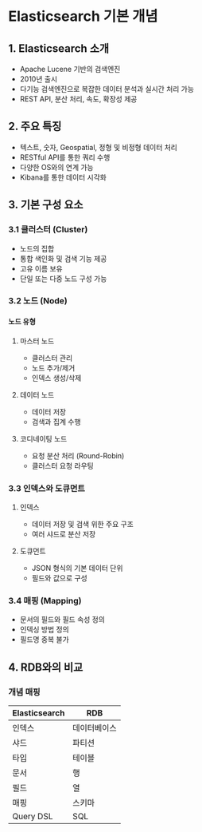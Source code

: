 # Elasticsearch 기본 개념

## 1. Elasticsearch 소개
- Apache Lucene 기반의 검색엔진
- 2010년 출시
- 다기능 검색엔진으로 복잡한 데이터 분석과 실시간 처리 가능
- REST API, 분산 처리, 속도, 확장성 제공

## 2. 주요 특징
- 텍스트, 숫자, Geospatial, 정형 및 비정형 데이터 처리
- RESTful API를 통한 쿼리 수행
- 다양한 OS와의 연계 가능
- Kibana를 통한 데이터 시각화

## 3. 기본 구성 요소

### 3.1 클러스터 (Cluster)
- 노드의 집합
- 통합 색인화 및 검색 기능 제공
- 고유 이름 보유
- 단일 또는 다중 노드 구성 가능

### 3.2 노드 (Node)
#### 노드 유형
1. 마스터 노드
   - 클러스터 관리
   - 노드 추가/제거
   - 인덱스 생성/삭제
   
2. 데이터 노드
   - 데이터 저장
   - 검색과 집계 수행
   
3. 코디네이팅 노드
   - 요청 분산 처리 (Round-Robin)
   - 클러스터 요청 라우팅

### 3.3 인덱스와 도큐먼트
1. 인덱스
   - 데이터 저장 및 검색 위한 주요 구조
   - 여러 샤드로 분산 저장

2. 도큐먼트
   - JSON 형식의 기본 데이터 단위
   - 필드와 값으로 구성

### 3.4 매핑 (Mapping)
- 문서의 필드와 필드 속성 정의
- 인덱싱 방법 정의
- 필드명 중복 불가

## 4. RDB와의 비교

### 개념 매핑
| Elasticsearch | RDB |
|--------------|-----|
| 인덱스 | 데이터베이스 |
| 샤드 | 파티션 |
| 타입 | 테이블 |
| 문서 | 행 |
| 필드 | 열 |
| 매핑 | 스키마 |
| Query DSL | SQL |
